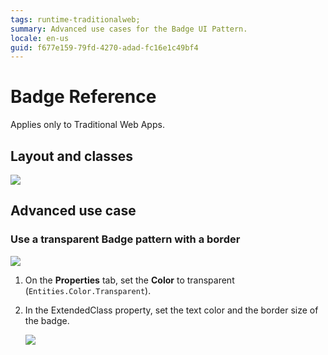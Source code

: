 ```yaml
---
tags: runtime-traditionalweb; 
summary: Advanced use cases for the Badge UI Pattern.
locale: en-us
guid: f677e159-79fd-4270-adad-fc16e1c49bf4
---
```


# Badge Reference

<div class="info" markdown="1">

Applies only to Traditional Web Apps.

</div>

## Layout and classes

![](<images/badge-2-diag.png>)

## Advanced use case

### Use a transparent Badge pattern with a border

![](<images/badge-5-ss.png>)

1. On the **Properties** tab, set the **Color** to transparent (`Entities.Color.Transparent`).

1. In the ExtendedClass property, set the text color and the border size of the badge. 

    ![](<images/badge-4-ss.png>)
